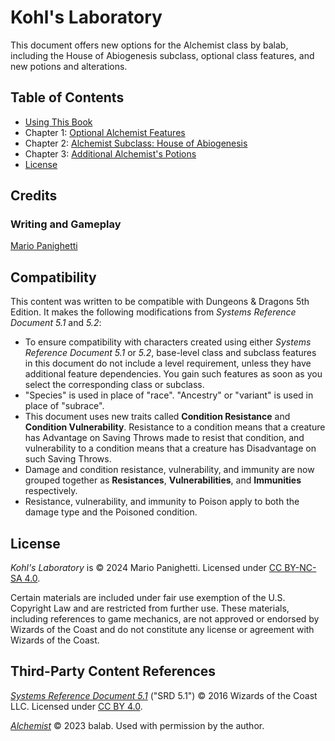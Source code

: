 # Kohl's Laboratory

This document offers new options for the Alchemist class by balab, including the House of Abiogenesis subclass, optional class features, and new potions and alterations.

## Table of Contents

- [Using This Book](using-this-book.md)
- Chapter 1: [Optional Alchemist Features](ch-1-optional-alchemist-features.md)
- Chapter 2: [Alchemist Subclass: House of Abiogenesis](ch-2-alchemist-subclass-house-of-abiogenesis.md)
- Chapter 3: [Additional Alchemist's Potions](ch-3-additional-alchemists-potions.md)
- [License](LICENSE.md)

## Credits

### Writing and Gameplay

[Mario Panighetti](https://mario.panighetti.net)

## Compatibility

This content was written to be compatible with Dungeons & Dragons 5th Edition. It makes the following modifications from _Systems Reference Document 5.1_ and _5.2_:

- To ensure compatibility with characters created using either _Systems Reference Document 5.1_ or _5.2_, base-level class and subclass features in this document do not include a level requirement, unless they have additional feature dependencies. You gain such features as soon as you select the corresponding class or subclass.
- "Species" is used in place of "race". "Ancestry" or "variant" is used in place of "subrace".
- This document uses new traits called **Condition Resistance** and **Condition Vulnerability**. Resistance to a condition means that a creature has Advantage on Saving Throws made to resist that condition, and vulnerability to a condition means that a creature has Disadvantage on such Saving Throws.
- Damage and condition resistance, vulnerability, and immunity are now grouped together as **Resistances**, **Vulnerabilities**, and **Immunities** respectively.
- Resistance, vulnerability, and immunity to Poison apply to both the damage type and the Poisoned condition.

## License

_Kohl's Laboratory_ is © 2024 Mario Panighetti. Licensed under [CC BY-NC-SA 4.0](https://creativecommons.org/licenses/by-nc-sa/4.0/legalcode).

Certain materials are included under fair use exemption of the U.S. Copyright Law and are restricted from further use. These materials, including references to game mechanics, are not approved or endorsed by Wizards of the Coast and do not constitute any license or agreement with Wizards of the Coast.

## Third-Party Content References

_[Systems Reference Document 5.1](https://dnd.wizards.com/resources/systems-reference-document)_ ("SRD 5.1") © 2016 Wizards of the Coast LLC. Licensed under [CC BY 4.0](https://creativecommons.org/licenses/by/4.0/legalcode).

_[Alchemist](https://docs.google.com/document/d/1FbBScXvWzPKRo62ZlqXcIMgUd_KPYoqCkMa2ZtYBN8c)_ © 2023 balab. Used with permission by the author.
